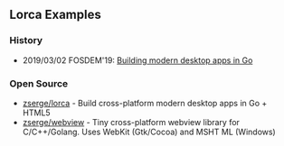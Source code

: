 ## Lorca Examples

### History
- 2019/03/02 FOSDEM'19: [Building modern desktop apps in Go](https://fosdem.org/2019/schedule/event/godesktopapps/)

### Open Source
- [zserge/lorca](https://github.com/zserge/lorca) - Build cross-platform modern desktop apps in Go + HTML5
- [zserge/webview](https://github.com/zserge/webview) - Tiny cross-platform webview library for C/C++/Golang. Uses WebKit (Gtk/Cocoa) and MSHT    ML (Windows)

